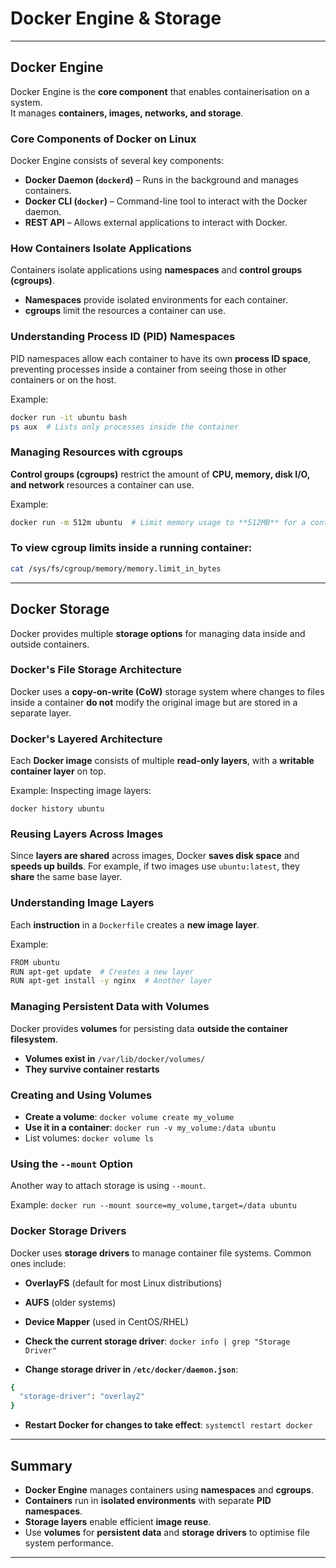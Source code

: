 # Docker Engine & Storage

---

## Docker Engine
Docker Engine is the **core component** that enables containerisation on a system.  
It manages **containers, images, networks, and storage**.

### Core Components of Docker on Linux
Docker Engine consists of several key components:

- **Docker Daemon (`dockerd`)** – Runs in the background and manages containers.
- **Docker CLI (`docker`)** – Command-line tool to interact with the Docker daemon.
- **REST API** – Allows external applications to interact with Docker.


### How Containers Isolate Applications
Containers isolate applications using **namespaces** and **control groups (cgroups)**.

- **Namespaces** provide isolated environments for each container.
- **cgroups** limit the resources a container can use.


###  Understanding Process ID (PID) Namespaces
PID namespaces allow each container to have its own **process ID space**, preventing processes inside a container from seeing those in other containers or on the host.

Example:
```bash
docker run -it ubuntu bash  
ps aux  # Lists only processes inside the container  
```

### Managing Resources with cgroups
**Control groups (cgroups)** restrict the amount of **CPU, memory, disk I/O, and network** resources a container can use.

Example:

```bash
docker run -m 512m ubuntu  # Limit memory usage to **512MB** for a container
```

### To view cgroup limits inside a running container:

```bash
cat /sys/fs/cgroup/memory/memory.limit_in_bytes  
```

---

## Docker Storage  
Docker provides multiple **storage options** for managing data inside and outside containers.


### Docker's File Storage Architecture
Docker uses a **copy-on-write (CoW)** storage system where changes to files inside a container **do not** modify the original image but are stored in a separate layer.


### Docker's Layered Architecture
Each **Docker image** consists of multiple **read-only layers**, with a **writable container layer** on top.

Example: Inspecting image layers:

`docker history ubuntu`  


### Reusing Layers Across Images
Since **layers are shared** across images, Docker **saves disk space** and **speeds up builds**. For example, if two images use `ubuntu:latest`, they **share** the same base layer.


### Understanding Image Layers
Each **instruction** in a `Dockerfile` creates a **new image layer**.

Example:

```bash
FROM ubuntu  
RUN apt-get update  # Creates a new layer  
RUN apt-get install -y nginx  # Another layer  
```


### Managing Persistent Data with Volumes
Docker provides **volumes** for persisting data **outside the container filesystem**.

- **Volumes exist in** `/var/lib/docker/volumes/`
- **They survive container restarts**


### Creating and Using Volumes

- **Create a volume**: `docker volume create my_volume`  
- **Use it in a container**: `docker run -v my_volume:/data ubuntu`
- List volumes: `docker volume ls`


### Using the `--mount` Option  
Another way to attach storage is using `--mount`.

Example:
`docker run --mount source=my_volume,target=/data ubuntu`


### Docker Storage Drivers
Docker uses **storage drivers** to manage container file systems. Common ones include:

- **OverlayFS** (default for most Linux distributions)
- **AUFS** (older systems)
- **Device Mapper** (used in CentOS/RHEL)

- **Check the current storage driver**: `docker info | grep "Storage Driver"` 
- **Change storage driver in `/etc/docker/daemon.json`**:
```bash
{
  "storage-driver": "overlay2"
}
```
- **Restart Docker for changes to take effect**: `systemctl restart docker`

---

## Summary  
- **Docker Engine** manages containers using **namespaces** and **cgroups**.  
- **Containers** run in **isolated environments** with separate **PID namespaces**.  
- **Storage layers** enable efficient **image reuse**.  
- Use **volumes** for **persistent data** and **storage drivers** to optimise file system performance.

---
